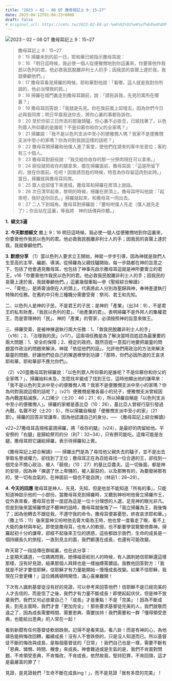 ```yaml
---
title: "2023 – 02 – 08 QT 撒母耳記上 9：15~27"
date: 2025-04-12T01:04:23+0800
draft: false
# original_url: https://cmtc.tw/2023-02-08-qt-%e6%92%92%e6%af%8d%e8%80%b3%e8%a8%98%e4%b8%8a-9%ef%bc%9a1527
---
```


![2023 – 02 – 08 QT 撒母耳記上 9：15\~27](/images/qt.jpg  "2023 – 02 – 08 QT 撒母耳記上 9：15\~27")

> 撒母耳記上 9：15\~27  
> 9：15 掃羅未到的前一日，耶和華已經指示撒母耳說：  
> 9：16 「明日這時候，我必使一個人從便雅憫地到你這裏來，你要膏他作我民以色列的君。他必救我民脫離非利士人的手；因我民的哀聲上達於我，我就眷顧他們。」  
> 9：17 撒母耳看見掃羅的時候，耶和華對他說：「看哪，這人就是我對你所說的，他必治理我的民。」  
> 9：18 掃羅在城門裏走到撒母耳跟前，說：「請告訴我，先見的寓所在哪裏？」  
> 9：19 撒母耳回答說：「我就是先見。你在我前面上邱壇去，因為你們今日必與我同席；明日早晨我送你去，將你心裏的事都告訴你。  
> 9：20 至於你前三日所丟的那幾頭驢，你心裏不必掛念，已經找著了。以色列眾人所仰慕的是誰呢？不是仰慕你和你父的全家嗎？」  
> 9：21 掃羅說：「我不是以色列支派中至小的便雅憫人嗎？我家不是便雅憫支派中至小的家嗎？你為何對我說這樣的話呢？」  
> 9：22 撒母耳領掃羅和他僕人進了客堂，使他們在請來的客中坐首位；客約有三十個人。  
> 9：23 撒母耳對廚役說：「我交給你收存的那一分祭肉現在可以拿來。」  
> 9：24 廚役就把收存的腿拿來，擺在掃羅面前，撒母耳說：「這是所留下的，放在你面前。吃吧！因我請百姓的時候，特意為你存留這肉到此時。」當日，掃羅就與撒母耳同席。  
> 9：25 眾人從邱壇下來進城，撒母耳和掃羅在房頂上說話。  
> 9：26 次日清早起來，黎明的時候，掃羅在房頂上。撒母耳呼叫他說：「起來吧，我好送你回去。」掃羅就起來，和撒母耳一同出去。  
> 9：27 二人下到城角，撒母耳對掃羅說：「要吩咐僕人先走（僕人就先走了）；你且站在這裏，等我將　神的話傳與你聽。」

**1.  經文3遍**

**2. 今天默想經文**
撒上 9：16 明日這時候，我必使一個人從便雅憫地到你這裏來，你要膏他作我民以色列的君。他必救我民脫離非利士人的手；因我民的哀聲上達於我，我就眷顧他們。

**3. 默想分享**
（1）當以色列人要求立王開始，神就一步步引導，因為神就是我們人生至高的主宰、編劇、導演。從掃羅為父親找驢開始，每一步路都在神的旨意之下，包括了他會遇見撒母耳，也包括了神事先啟示撒母耳這就是神所要膏立的君王。v16「你要膏他作我民以色列的君。他必救我民脫離非利士人的手；因我民的哀聲上達於我，我就眷顧他們。」這裏幾個重點—參《聖經綜合解讀》：  
一、「膏他」，是將膏油倒在人的頭上，代表將此人分別為聖歸與神，奉神差遣執行特殊的任務。在舊約中只有三種職分需要受膏：祭司、君王和先知。

二、以色列人是神的子民，不是君王的子民；是神的「產業」（出34：9），不是君王的私有財產。「我民以色列的君」、「祂產業的君」，表明掃羅不是外邦人的集權君王，而是管理神的「民」、神的「產業」的管家，必須按照神的旨意來做王。

三、掃羅受膏，是被神揀選執行兩大任務：1、「救我民脫離非利士人的手」（v16）；2、「治理我的民」（v17）。這兩項任務是為了解決當時百姓認為最重要的兩大問題：1、安全的保障；2、穩定的政府。既然百姓一意孤行地要把屬靈的問題當作政治的問題來解決，神就「依從他們的話」，允許他們用政治的方法來解決屬靈的問題，好讓他們從自己的揀選裡學到功課：「那時，你們必因所選的王哀求耶和華，耶和華卻不應允你們」。

（2）v20當撒母耳對掃羅說：「以色列眾人所仰慕的是誰呢？不是仰慕你和你父的全家嗎？」，掃羅始料未及，怎麼找羊變成了找到王位，這時他顯出他的謙卑來：「我不是以色列支派中至小的便雅憫人嗎？我家不是便雅憫支派中至小的家嗎？你為何對我說這樣的話呢？」（v21）便雅憫是雅各最小的兒子，便雅憫支派曾經因為內戰差點滅族，人口稀少（士20：46；21：6），所以掃羅自稱是「以色列支派中至小的便雅憫人」。掃羅的家鄉是基比亞（10：26），基比亞人曾經行惡引發過內戰，名聲不好（士20：5），所以掃羅自稱是「便雅憫支派中至小的家」（21節）。掃羅的回答非常謙卑，因為他認識自己的身分。── 《撒母耳記上綜合解讀》

v22\~27撒母耳高規格宴請掃羅，將「收存的腿」（v24），是最好的肉留給他。平安祭的「右腿」是歸給祭司的分（利7：32\~34），只有祭司能吃。這條可能是左腿，撒母耳把它讓給掃羅，表示待掃羅如上賓。

《撒母耳記上綜合解讀》── 掃羅出門是為了尋找他父親失去的驢子，並不是出去爭取名譽或權力，卻找到了王位；撒母耳正在為百姓尋找一位合適的王，卻找到一個完全不關心政治、被人「藐視」（10：27）的基比亞農夫。這一切後面，都是神的安排，因為神「揀選了世上卑賤的，被人厭惡的，以及那無有的，為要廢掉那有的，使一切有血氣的，在神面前一個也不能自誇」（林前1：28\~29）。

**4. 今天的回應**
撒母耳是神人、先見、先知，但是他並不能知道「所有的事」，只能知道神啟示他的一小部份。當撒母耳見到掃羅時，又聽到神吩咐他膏立掃羅作王，從外表來看，撒母耳也曾一度認為這是一位十分理想的人選，足見神的眼光非凡。但是到後來當掃羅悖逆不聽神的話時，撒母耳就後悔了—「我立掃羅為王，我後悔了；因為他轉去不跟從我，不遵守我的命令。撒母耳便甚憂愁，終夜哀求耶和華。」（撒上15：11）後來當神又吩咐他去膏大衛為王時，他也曾一度看走了眼，看不上大衛的身材與年紀。即使是撒母耳，也有人的軟弱，也不斷要學習緊緊倚靠神。掃羅起初十分的謙卑，卻經不起後來王位的誘惑，這些都啟示我們，生命的成長是一個持續長久的旅程，一直到見主的面，我們都還在成長，也還有可能改變。

昨天寫了一段話傳在群組裏，也在此分享：  
上星期天講道，一位媽媽問我，她傳福音給別人的時候，有人諷刺她信耶穌還這樣那樣，沒有好見證，結果那個人拜拜也是一樣抽煙罵髒話。我教他回答對方：「我就是不好才要信耶穌，信耶穌才有力量能開始－慢慢成長改變。如果不信耶穌，我現在只會更糟！」這位媽媽頓時開悟，滿心喜樂離開！

下次有人諷刺基督徒沒有好的見證，可以參考來回答他們！信耶穌不是已經完美的人才去信的，而是信了之後，我們才有力量不斷成長！即使起起伏伏，但是神不放棄我們，我們又何必放棄自己？「成長」才是重點！不是「完美」！因為不斷成長，到見主面時，我們才會「更加完全」！那些要求基督徒完美的人，我們就敬而遠之了，因為成長需要時間、需要恩典、需要扶持！我們需要和一群「懂得領受恩典，也能給出恩典」的人常在一起！

看到新聞有任何基督徒軟弱跌倒，記得不是看笑話，看八卦！而是有神的心，為他禱告能夠悔改回轉，繼續成長！沒有人不會跌倒的，只是沒人知道而已。所以基督徒不斷的悔改與成長，是每個基督徒的「日常」！我們自己也是一樣，需要不斷有「恩典、憐憫、時間、機會」來成長。神會難過或是生氣的是，我們不肯面對問題，不肯領受恩典，不肯悔改，不肯成長，依然故我，堅持犯罪，不肯回頭，這才是最嚴富的罪了！

見證，是見證我們「生命不斷在成長ing！」，而不是見證「我有多麼的完美」！
